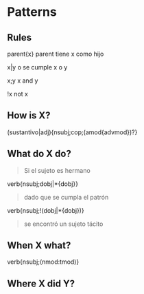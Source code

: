 # Patterns

## Rules


parent{x}
parent tiene x como hijo

x|y
o se cumple x o y

x;y
x and y

!x
not x


## How is X?
(sustantivo|adj){nsubj;cop;(amod{advmod})?}

## What do X do?
> Si el sujeto es hermano

verb{nsubj;dobj|\*{dobj}}

>  dado que se cumpla el patrón

verb{nsubj;!(dobj|\*{dobj})}
> se encontró un sujeto tácito

## When X what?

verb{nsubj;(nmod:tmod)}

## Where X did Y?
